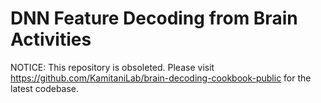 # DNN Feature Decoding from Brain Activities

NOTICE: This repository is obsoleted. Please visit <https://github.com/KamitaniLab/brain-decoding-cookbook-public> for the latest codebase.
